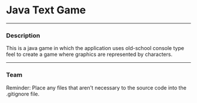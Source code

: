 <h1> Java Text Game </h1>
<hr>
<h3> Description </h3>
<p>
  This is a java game in which the application uses old-school console type feel to create a game where graphics are represented by   
  characters.
</p>
<hr>
<h3> Team </h3>
<p>
  Reminder: Place any files that aren't necessary to the source code into the .gitignore file.
</p>
